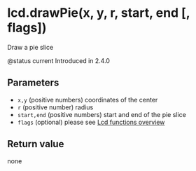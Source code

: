 # lcd.drawPie\(x, y, r, start, end \[, flags\]\)

Draw a pie slice

@status current Introduced in 2.4.0

## Parameters

* `x,y` \(positive numbers\) coordinates of the center
* `r` \(positive number\) radius
* `start,end` \(positive numbers\) start and end of the pie slice
* `flags` \(optional\) please see [Lcd functions overview](https://github.com/EdgeTX/lua-reference-guide/tree/2c4596e02006c8ac7d351fcd785fdfc7a93ce548/part_iii_-_opentx_lua_api_reference/lcd-functions-less-than-greater-than-luadoc-begin-lcd/lcd_functions-overview.html)

## Return value

none

